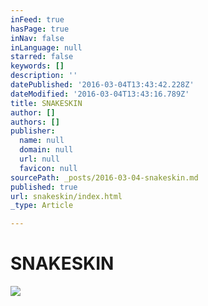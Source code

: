 ```yaml
---
inFeed: true
hasPage: true
inNav: false
inLanguage: null
starred: false
keywords: []
description: ''
datePublished: '2016-03-04T13:43:42.228Z'
dateModified: '2016-03-04T13:43:16.789Z'
title: SNAKESKIN
author: []
authors: []
publisher:
  name: null
  domain: null
  url: null
  favicon: null
sourcePath: _posts/2016-03-04-snakeskin.md
published: true
url: snakeskin/index.html
_type: Article

---
```

# SNAKESKIN
![](https://the-grid-user-content.s3-us-west-2.amazonaws.com/f36c25a4-289d-4b69-8ad7-202b01b81d4f.jpg)